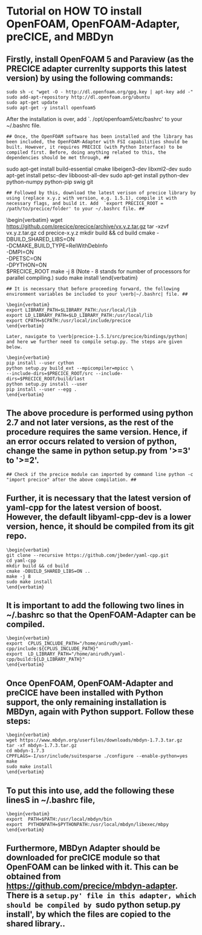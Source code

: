 # Tutorial on HOW TO install OpenFOAM, OpenFOAM-Adapter, preCICE, and MBDyn #

## Firstly, install OpenFOAM 5 and Paraview (as the PRECICE adapter currenlty supports this latest version) by using the following commands: ##
```
sudo sh -c "wget -O - http://dl.openfoam.org/gpg.key | apt-key add -"
sudo add-apt-repository http://dl.openfoam.org/ubuntu
sudo apt-get update
sudo apt-get -y install openfoam5
```
After the installation is over, add `. /opt/openfoam5/etc/bashrc' to your ~/.bashrc file.
```
## Once, the OpenFOAM software has been installed and the library has been included, the OpenFOAM-Adapter with FSI capabilities should be built. However, it requires PRECICE (with Python Interface) to be compiled first. Before, doing anything related to this, the dependencies should be met through, ##
```
sudo apt-get install build-essential cmake libeigen3-dev libxml2-dev
sudo apt-get install petsc-dev libboost-all-dev
sudo apt-get install python-dev python-numpy python-pip swig git
```
## Followed by this, download the latest verison of precice library by using (replace x.y.z with version, e.g. 1.5.1), compile it with necessary flags, and build it. Add  `export PRECICE_ROOT = /path/to/precice/folder' to your ~/.bashrc file. ##
```
\begin{verbatim}
wget https://github.com/precice/precice/archive/vx.y.z.tar.gz
tar -xzvf vx.y.z.tar.gz
cd precice-x.y.z
mkdir build && cd build
cmake -DBUILD_SHARED_LIBS=ON \
-DCMAKE_BUILD_TYPE=RelWithDebInfo \
-DMPI=ON \
-DPETSC=ON \
-DPYTHON=ON \
$PRECICE_ROOT
make -j 8 (Note - 8 stands for number of processors for parallel compiling.)
sudo make install
\end{verbatim}
```
## It is necessary that before proceeding forward, the following environment variables be included to your \verb|~/.bashrc| file. ##

\begin{verbatim}
export LIBRARY_PATH=$LIBRARY_PATH:/usr/local/lib
export LD_LIBRARY_PATH=$LD_LIBRARY_PATH:/usr/local/lib
export CPATH=$CPATH:/usr/local/include/precice
\end{verbatim}

Later, navigate to \verb|precice-1.5.1/src/precice/bindings/python| and here we further need to compile setup.py. The steps are given below.

\begin{verbatim}
pip install --user cython
python setup.py build_ext --mpicompiler=mpicc \
--include-dirs=$PRECICE_ROOT/src --include-dirs=$PRECICE_ROOT/build/last
python setup.py install --user
pip install --user --egg .
\end{verbatim}
```
## The above procedure is performed using python 2.7 and not later versions, as the rest of the procedure requires the same version. Hence, if an error occurs related to version of python, change the same in python setup.py from '>=3' to '>=2'. ##
```
## Check if the precice module can imported by command line python -c "import precice" after the above compilation. ##
```
## Further, it is necessary that the latest version of yaml-cpp for the latest version of boost. However, the default libyaml-cpp-dev is a lower version, hence, it should be compiled from its git repo. ##
```
\begin{verbatim}
git clone --recursive https://github.com/jbeder/yaml-cpp.git
cd yaml-cpp
mkdir build && cd build
cmake -DBUILD_SHARED_LIBS=ON ..
make -j 8
sudo make install
\end{verbatim}
```
## It is important to add the following two lines in ~/.bashrc so that the OpenFOAM-Adapter can be compiled. ##
```
\begin{verbatim}
export  CPLUS_INCLUDE_PATH="/home/anirudh/yaml-cpp/include:${CPLUS_INCLUDE_PATH}"
export  LD_LIBRARY_PATH="/home/anirudh/yaml-cpp/build:${LD_LIBRARY_PATH}"
\end{verbatim}
```
## Once OpenFOAM, OpenFOAM-Adapter and preCICE have been installed with Python support, the only remaining installation is MBDyn, again with Python support. Follow these steps: ##
```
\begin{verbatim}
wget https://www.mbdyn.org/userfiles/downloads/mbdyn-1.7.3.tar.gz
tar -xf mbdyn-1.7.3.tar.gz
cd mbdyn-1.7.3
CPPFLAGS=-I/usr/include/suitesparse ./configure --enable-python=yes
make 
sudo make install
\end{verbatim}
```
## To put this into use, add the following these linesS in ~/.bashrc file, ##
```
\begin{verbatim}
export  PATH=$PATH:/usr/local/mbdyn/bin
export  PYTHONPATH=$PYTHONPATH:/usr/local/mbdyn/libexec/mbpy
\end{verbatim}
```
## Furthermore, MBDyn Adapter should be downloaded for preCICE module so that OpenFOAM can be linked with it. This can be obtained from https://github.com/precice/mbdyn-adapter. There is a `setup.py' file in this adapter, which should be compiled by `sudo python setup.py install', by which the files are copied to the shared library..
